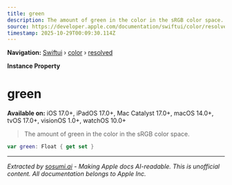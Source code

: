 ```yaml
---
title: green
description: The amount of green in the color in the sRGB color space.
source: https://developer.apple.com/documentation/swiftui/color/resolved/green
timestamp: 2025-10-29T00:09:30.114Z
---
```


**Navigation:** [Swiftui](/documentation/swiftui) › [color](/documentation/swiftui/color) › [resolved](/documentation/swiftui/color/resolved)

**Instance Property**

# green

**Available on:** iOS 17.0+, iPadOS 17.0+, Mac Catalyst 17.0+, macOS 14.0+, tvOS 17.0+, visionOS 1.0+, watchOS 10.0+

> The amount of green in the color in the sRGB color space.

```swift
var green: Float { get set }
```

---

*Extracted by [sosumi.ai](https://sosumi.ai) - Making Apple docs AI-readable.*
*This is unofficial content. All documentation belongs to Apple Inc.*
